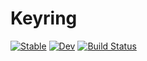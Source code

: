 # Keyring

[![Stable](https://img.shields.io/badge/docs-stable-blue.svg)](https://alecloudenback.github.io/Keyring.jl/stable/)
[![Dev](https://img.shields.io/badge/docs-dev-blue.svg)](https://alecloudenback.github.io/Keyring.jl/dev/)
[![Build Status](https://github.com/alecloudenback/Keyring.jl/actions/workflows/CI.yml/badge.svg?branch=master)](https://github.com/alecloudenback/Keyring.jl/actions/workflows/CI.yml?query=branch%3Amaster)
